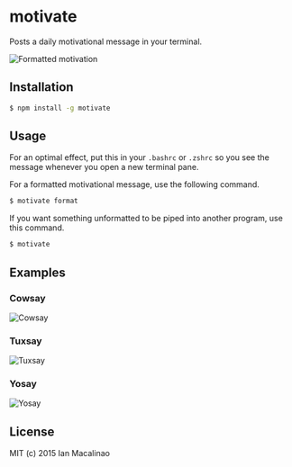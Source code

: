 motivate
========

Posts a daily motivational message in your terminal.

![Formatted motivation][motivate-format]

## Installation
```bash
$ npm install -g motivate
```

## Usage
For an optimal effect, put this in your `.bashrc` or `.zshrc` so you see the message whenever you open a new terminal pane.

For a formatted motivational message, use the following command.
```bash
$ motivate format
```

If you want something unformatted to be piped into another program, use this command.
```bash
$ motivate
```

## Examples

### Cowsay
![Cowsay][motivate-cowsay]

### Tuxsay
![Tuxsay][motivate-tux]

### Yosay
![Yosay][motivate-yosay]

## License
MIT (c) 2015 Ian Macalinao

[motivate-format]: https://raw.githubusercontent.com/simplyianm/motivate/master/img/motivate-format.png
[motivate-cowsay]: https://raw.githubusercontent.com/simplyianm/motivate/master/img/motivate-cowsay.png
[motivate-tux]: https://raw.githubusercontent.com/simplyianm/motivate/master/img/motivate-tux.png
[motivate-yosay]: https://raw.githubusercontent.com/simplyianm/motivate/master/img/motivate-yosay.png
